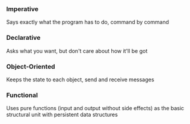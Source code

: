 ### Imperative

Says exactly what the program has to do, command by command

### Declarative

Asks what you want, but don't care about how it'll be got

### Object-Oriented

Keeps the state to each object, send and receive messages

### Functional

Uses pure functions (input and output without side effects) as the basic structural unit with persistent data structures
